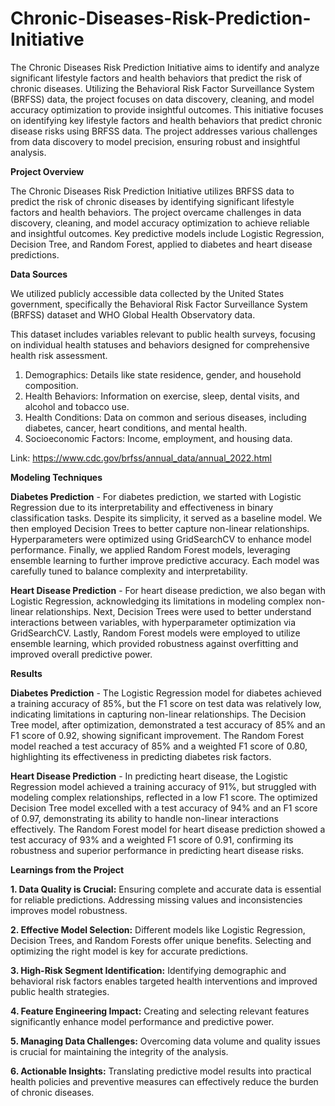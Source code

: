 # Chronic-Diseases-Risk-Prediction-Initiative

The Chronic Diseases Risk Prediction Initiative aims to identify and analyze significant lifestyle factors and health behaviors that predict the risk of chronic diseases. Utilizing the Behavioral Risk Factor Surveillance System (BRFSS) data, the project focuses on data discovery, cleaning, and model accuracy optimization to provide insightful outcomes. This initiative focuses on identifying key lifestyle factors and health behaviors that predict chronic disease risks using BRFSS data. The project addresses various challenges from data discovery to model precision, ensuring robust and insightful analysis.

**Project Overview** 

The Chronic Diseases Risk Prediction Initiative utilizes BRFSS data to predict the risk of chronic diseases by identifying significant lifestyle factors and health behaviors. The project overcame challenges in data discovery, cleaning, and model accuracy optimization to achieve reliable and insightful outcomes. Key predictive models include Logistic Regression, Decision Tree, and Random Forest, applied to diabetes and heart disease predictions.

**Data Sources**

We utilized publicly accessible data collected by the United States government, specifically the Behavioral Risk Factor Surveillance System (BRFSS) dataset and WHO Global Health Observatory data.

This dataset includes variables relevant to public health surveys, focusing on individual health statuses and behaviors designed for comprehensive health risk assessment.
1. Demographics: Details like state residence, gender, and household composition.
2. Health Behaviors: Information on exercise, sleep, dental visits, and alcohol and tobacco use.
3. Health Conditions: Data on common and serious diseases, including diabetes, cancer, heart conditions, and mental health.
4. Socioeconomic Factors: Income, employment, and housing data.

Link: https://www.cdc.gov/brfss/annual_data/annual_2022.html 

**Modeling Techniques**

**Diabetes Prediction** - For diabetes prediction, we started with Logistic Regression due to its interpretability and effectiveness in binary classification tasks. Despite its simplicity, it served as a baseline model. We then employed Decision Trees to better capture non-linear relationships. Hyperparameters were optimized using GridSearchCV to enhance model performance. Finally, we applied Random Forest models, leveraging ensemble learning to further improve predictive accuracy. Each model was carefully tuned to balance complexity and interpretability.

**Heart Disease Prediction** - For heart disease prediction, we also began with Logistic Regression, acknowledging its limitations in modeling complex non-linear relationships. Next, Decision Trees were used to better understand interactions between variables, with hyperparameter optimization via GridSearchCV. Lastly, Random Forest models were employed to utilize ensemble learning, which provided robustness against overfitting and improved overall predictive power.

**Results**

**Diabetes Prediction** - The Logistic Regression model for diabetes achieved a training accuracy of 85%, but the F1 score on test data was relatively low, indicating limitations in capturing non-linear relationships. The Decision Tree model, after optimization, demonstrated a test accuracy of 85% and an F1 score of 0.92, showing significant improvement. The Random Forest model reached a test accuracy of 85% and a weighted F1 score of 0.80, highlighting its effectiveness in predicting diabetes risk factors.

**Heart Disease Prediction** - In predicting heart disease, the Logistic Regression model achieved a training accuracy of 91%, but struggled with modeling complex relationships, reflected in a low F1 score. The optimized Decision Tree model excelled with a test accuracy of 94% and an F1 score of 0.97, demonstrating its ability to handle non-linear interactions effectively. The Random Forest model for heart disease prediction showed a test accuracy of 93% and a weighted F1 score of 0.91, confirming its robustness and superior performance in predicting heart disease risks.

**Learnings from the Project**

**1. Data Quality is Crucial:** Ensuring complete and accurate data is essential for reliable predictions. Addressing missing values and inconsistencies improves model robustness.

**2. Effective Model Selection:** Different models like Logistic Regression, Decision Trees, and Random Forests offer unique benefits. Selecting and optimizing the right model is key for accurate predictions.

**3. High-Risk Segment Identification:** Identifying demographic and behavioral risk factors enables targeted health interventions and improved public health strategies.

**4. Feature Engineering Impact:** Creating and selecting relevant features significantly enhance model performance and predictive power.

**5. Managing Data Challenges:** Overcoming data volume and quality issues is crucial for maintaining the integrity of the analysis.

**6. Actionable Insights:** Translating predictive model results into practical health policies and preventive measures can effectively reduce the burden of chronic diseases.


